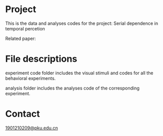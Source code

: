 # Project

This is the data and analyses codes for the project: Serial dependence in temporal percetion

Related paper: 

# File descriptions
experiment code folder includes the visual stimuli and codes for all the behavioral experiments.

analysis folder includes the analyses code of the corresponding experiment.

# Contact
1901210209@pku.edu.cn
